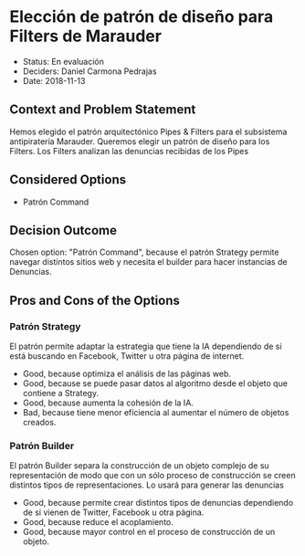 # Elección de patrón de diseño para Filters de Marauder

* Status: En evaluación
* Deciders: Daniel Carmona Pedrajas
* Date: 2018-11-13 


## Context and Problem Statement

Hemos elegido el patrón arquitectónico Pipes & Filters para el subsistema antipiratería Marauder.
Queremos elegir un patrón de diseño para los Filters. Los Filters analizan las denuncias recibidas de los Pipes

## Considered Options

* Patrón Command


## Decision Outcome

Chosen option: "Patrón Command", because el patrón Strategy permite navegar distintos sitios web y necesita el builder para hacer instancias de Denuncias.


## Pros and Cons of the Options

### Patrón Strategy

El patrón permite adaptar la estrategia que tiene la IA dependiendo de si está buscando en Facebook, Twitter u otra página de internet.

* Good, because optimiza el análisis de las páginas web.
* Good, because se puede pasar datos al algoritmo desde el objeto que contiene a Strategy.
* Good, because aumenta la cohesión de la IA.
* Bad, because tiene menor eficiencia al aumentar el número de objetos creados.

### Patrón Builder

El patrón Builder separa la construcción de un objeto complejo de su representación de modo que con un sólo proceso de construcción se creen distintos tipos de representaciones. Lo usará para generar las denuncias

* Good, because permite crear distintos tipos de denuncias dependiendo de si vienen de Twitter, Facebook u otra página.
* Good, because reduce el acoplamiento.
* Good, because mayor control en el proceso de construcción de un objeto.

